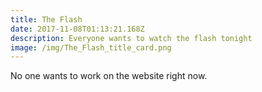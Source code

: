 ```yaml
---
title: The Flash
date: 2017-11-08T01:13:21.168Z
description: Everyone wants to watch the flash tonight
image: /img/The_Flash_title_card.png
---
```

No one wants to work on the website right now.
